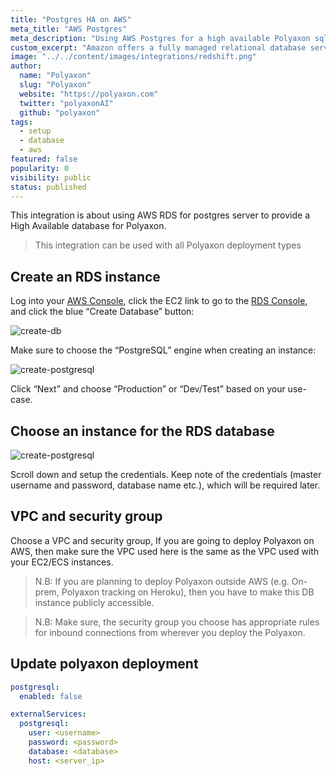 ```yaml
---
title: "Postgres HA on AWS"
meta_title: "AWS Postgres"
meta_description: "Using AWS Postgres for a high available Polyaxon sql storage of your experiments and jobs' records."
custom_excerpt: "Amazon offers a fully managed relational database service, Amazon RDS for PostgreSQL. Amazon Relational Database Service (RDS) makes it easy to set up, operate, and scale PostgreSQL deployments in the cloud. With Amazon RDS, you can deploy internet-scale PostgreSQL deployments in minutes, with cost-efficient and resizable hardware capacity."
image: "../../content/images/integrations/redshift.png"
author:
  name: "Polyaxon"
  slug: "Polyaxon"
  website: "https://polyaxon.com"
  twitter: "polyaxonAI"
  github: "polyaxon"
tags:
  - setup
  - database
  - aws
featured: false
popularity: 0
visibility: public
status: published
---
```


This integration is about using AWS RDS for postgres server to provide a High Available database for Polyaxon.

> This integration can be used with all Polyaxon deployment types

## Create an RDS instance

Log into your [AWS Console](https://console.aws.amazon.com/console/home), click the EC2 link to go to the [RDS Console](https://console.aws.amazon.com/rds/home),
and click the blue “Create Database” button:

![create-db](../../content/images/integrations/aws/create-db.png)

Make sure to choose the “PostgreSQL” engine when creating an instance:

![create-postgresql](../../content/images/integrations/aws/create-pgsql.png)

Click “Next” and choose “Production” or “Dev/Test” based on your use-case.

## Choose an instance for the RDS database

![create-postgresql](../../content/images/integrations/aws/db-resource.png)

Scroll down and setup the credentials. Keep note of the credentials (master username and password, database name etc.), which will be required later.

## VPC and security group

Choose a VPC and security group, If you are going to deploy Polyaxon on AWS, then make sure the VPC used here is the same as the VPC used with your EC2/ECS instances.

> N.B: If you are planning to deploy Polyaxon outside AWS (e.g. On-prem, Polyaxon tracking on Heroku), then you have to make this DB instance publicly accessible.

> N.B: Make sure, the security group you choose has appropriate rules for inbound connections from wherever you deploy the Polyaxon.


## Update polyaxon deployment

```yaml
postgresql:
  enabled: false

externalServices:
  postgresql:
    user: <username>
    password: <password>
    database: <database>
    host: <server_ip>
```
